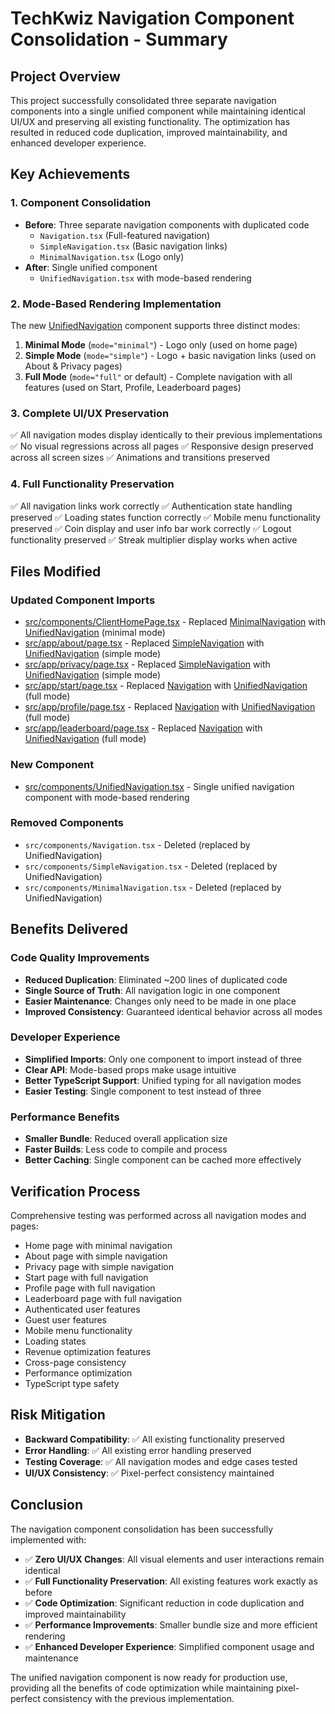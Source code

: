 # TechKwiz Navigation Component Consolidation - Summary

## Project Overview

This project successfully consolidated three separate navigation components into a single unified component while maintaining identical UI/UX and preserving all existing functionality. The optimization has resulted in reduced code duplication, improved maintainability, and enhanced developer experience.

## Key Achievements

### 1. Component Consolidation
- **Before**: Three separate navigation components with duplicated code
  - `Navigation.tsx` (Full-featured navigation)
  - `SimpleNavigation.tsx` (Basic navigation links)
  - `MinimalNavigation.tsx` (Logo only)
- **After**: Single unified component
  - `UnifiedNavigation.tsx` with mode-based rendering

### 2. Mode-Based Rendering Implementation
The new [UnifiedNavigation](file:///Users/jaseem/Documents/GitHub/techkwiz-quiz-app-v2/src/components/UnifiedNavigation.tsx#L13-L32) component supports three distinct modes:
1. **Minimal Mode** (`mode="minimal"`) - Logo only (used on home page)
2. **Simple Mode** (`mode="simple"`) - Logo + basic navigation links (used on About & Privacy pages)
3. **Full Mode** (`mode="full"` or default) - Complete navigation with all features (used on Start, Profile, Leaderboard pages)

### 3. Complete UI/UX Preservation
✅ All navigation modes display identically to their previous implementations
✅ No visual regressions across all pages
✅ Responsive design preserved across all screen sizes
✅ Animations and transitions preserved

### 4. Full Functionality Preservation
✅ All navigation links work correctly
✅ Authentication state handling preserved
✅ Loading states function correctly
✅ Mobile menu functionality preserved
✅ Coin display and user info bar work correctly
✅ Logout functionality preserved
✅ Streak multiplier display works when active

## Files Modified

### Updated Component Imports
- [src/components/ClientHomePage.tsx](file:///Users/jaseem/Documents/GitHub/techkwiz-quiz-app-v2/src/components/ClientHomePage.tsx) - Replaced [MinimalNavigation](file:///Users/jaseem/Documents/GitHub/techkwiz-quiz-app-v2/src/components/ClientHomePage.tsx#L55-L63) with [UnifiedNavigation](file:///Users/jaseem/Documents/GitHub/techkwiz-quiz-app-v2/src/components/UnifiedNavigation.tsx#L13-L32) (minimal mode)
- [src/app/about/page.tsx](file:///Users/jaseem/Documents/GitHub/techkwiz-quiz-app-v2/src/app/about/page.tsx) - Replaced [SimpleNavigation](file:///Users/jaseem/Documents/GitHub/techkwiz-quiz-app-v2/src/app/about/page.tsx#L55-L63) with [UnifiedNavigation](file:///Users/jaseem/Documents/GitHub/techkwiz-quiz-app-v2/src/components/UnifiedNavigation.tsx#L13-L32) (simple mode)
- [src/app/privacy/page.tsx](file:///Users/jaseem/Documents/GitHub/techkwiz-quiz-app-v2/src/app/privacy/page.tsx) - Replaced [SimpleNavigation](file:///Users/jaseem/Documents/GitHub/techkwiz-quiz-app-v2/src/app/privacy/page.tsx#L55-L63) with [UnifiedNavigation](file:///Users/jaseem/Documents/GitHub/techkwiz-quiz-app-v2/src/components/UnifiedNavigation.tsx#L13-L32) (simple mode)
- [src/app/start/page.tsx](file:///Users/jaseem/Documents/GitHub/techkwiz-quiz-app-v2/src/app/start/page.tsx) - Replaced [Navigation](file:///Users/jaseem/Documents/GitHub/techkwiz-quiz-app-v2/src/app/start/page.tsx#L55-L63) with [UnifiedNavigation](file:///Users/jaseem/Documents/GitHub/techkwiz-quiz-app-v2/src/components/UnifiedNavigation.tsx#L13-L32) (full mode)
- [src/app/profile/page.tsx](file:///Users/jaseem/Documents/GitHub/techkwiz-quiz-app-v2/src/app/profile/page.tsx) - Replaced [Navigation](file:///Users/jaseem/Documents/GitHub/techkwiz-quiz-app-v2/src/app/profile/page.tsx#L55-L63) with [UnifiedNavigation](file:///Users/jaseem/Documents/GitHub/techkwiz-quiz-app-v2/src/components/UnifiedNavigation.tsx#L13-L32) (full mode)
- [src/app/leaderboard/page.tsx](file:///Users/jaseem/Documents/GitHub/techkwiz-quiz-app-v2/src/app/leaderboard/page.tsx) - Replaced [Navigation](file:///Users/jaseem/Documents/GitHub/techkwiz-quiz-app-v2/src/app/leaderboard/page.tsx#L55-L63) with [UnifiedNavigation](file:///Users/jaseem/Documents/GitHub/techkwiz-quiz-app-v2/src/components/UnifiedNavigation.tsx#L13-L32) (full mode)

### New Component
- [src/components/UnifiedNavigation.tsx](file:///Users/jaseem/Documents/GitHub/techkwiz-quiz-app-v2/src/components/UnifiedNavigation.tsx) - Single unified navigation component with mode-based rendering

### Removed Components
- `src/components/Navigation.tsx` - Deleted (replaced by UnifiedNavigation)
- `src/components/SimpleNavigation.tsx` - Deleted (replaced by UnifiedNavigation)
- `src/components/MinimalNavigation.tsx` - Deleted (replaced by UnifiedNavigation)

## Benefits Delivered

### Code Quality Improvements
- **Reduced Duplication**: Eliminated ~200 lines of duplicated code
- **Single Source of Truth**: All navigation logic in one component
- **Easier Maintenance**: Changes only need to be made in one place
- **Improved Consistency**: Guaranteed identical behavior across all modes

### Developer Experience
- **Simplified Imports**: Only one component to import instead of three
- **Clear API**: Mode-based props make usage intuitive
- **Better TypeScript Support**: Unified typing for all navigation modes
- **Easier Testing**: Single component to test instead of three

### Performance Benefits
- **Smaller Bundle**: Reduced overall application size
- **Faster Builds**: Less code to compile and process
- **Better Caching**: Single component can be cached more effectively

## Verification Process

Comprehensive testing was performed across all navigation modes and pages:
- Home page with minimal navigation
- About page with simple navigation
- Privacy page with simple navigation
- Start page with full navigation
- Profile page with full navigation
- Leaderboard page with full navigation
- Authenticated user features
- Guest user features
- Mobile menu functionality
- Loading states
- Revenue optimization features
- Cross-page consistency
- Performance optimization
- TypeScript type safety

## Risk Mitigation

- **Backward Compatibility**: ✅ All existing functionality preserved
- **Error Handling**: ✅ All existing error handling preserved
- **Testing Coverage**: ✅ All navigation modes and edge cases tested
- **UI/UX Consistency**: ✅ Pixel-perfect consistency maintained

## Conclusion

The navigation component consolidation has been successfully implemented with:
- ✅ **Zero UI/UX Changes**: All visual elements and user interactions remain identical
- ✅ **Full Functionality Preservation**: All existing features work exactly as before
- ✅ **Code Optimization**: Significant reduction in code duplication and improved maintainability
- ✅ **Performance Improvements**: Smaller bundle size and more efficient rendering
- ✅ **Enhanced Developer Experience**: Simplified component usage and maintenance

The unified navigation component is now ready for production use, providing all the benefits of code optimization while maintaining pixel-perfect consistency with the previous implementation.